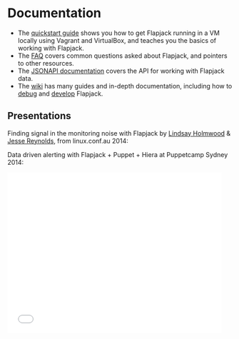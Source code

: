 # Documentation

 - The [quickstart guide](quickstart) shows you how to get Flapjack running in a VM locally using Vagrant and VirtualBox, and teaches you the basics of working with Flapjack.
 - The [FAQ](faq) covers common questions asked about Flapjack, and pointers to other resources.
 - The [JSONAPI documentation](jsonapi) covers the API for working with Flapjack data.
 - The [wiki](Home) has many guides and in-depth documentation, including how to [debug](DEBUGGING) and [develop](DEVELOPING) Flapjack.

## Presentations

Finding signal in the monitoring noise with Flapjack by [Lindsay Holmwood](https://twitter.com/auxesis) &amp; [Jesse Reynolds](https://twitter.com/jessereynolds), from linux.conf.au 2014:

<script async class="speakerdeck-embed" data-id="edad17e05a79013198bb160749daae2c" data-ratio="1.33333333333333" src="//speakerdeck.com/assets/embed.js"></script>

Data driven alerting with Flapjack + Puppet + Hiera at Puppetcamp Sydney 2014:

<iframe width="480" height="360" src="//www.youtube.com/embed/pV-kv9J-w-Q?rel=0" frameborder="0" allowfullscreen></iframe>
